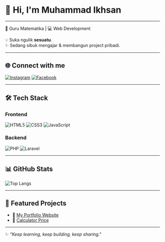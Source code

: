 # 👋 Hi, I'm Muhammad Ikhsan

---

📘 Guru Matematika | 💻 Web Development  

💡 Suka ngulik **sesuatu**.  
✨ Sedang sibuk mengajar & membangun project pribadi.  

---


## 🌐 Connect with me
[![Instagram](https://img.shields.io/badge/Instagram-%23E4405F.svg?logo=Instagram&logoColor=white)](https://www.instagram.com/m_ikhsann05/)
[![Facebook](https://img.shields.io/badge/Facebook-%231877F2.svg?logo=Facebook&logoColor=white)](https://web.facebook.com/ikhsan0511)

---

## 🛠 Tech Stack

### Frontend
![HTML5](https://img.shields.io/badge/HTML5-E34F26?style=for-the-badge&logo=html5&logoColor=white)
![CSS3](https://img.shields.io/badge/CSS3-1572B6?style=for-the-badge&logo=css3&logoColor=white)
![JavaScript](https://img.shields.io/badge/JavaScript-F7DF1E?style=for-the-badge&logo=javascript&logoColor=black)

### Backend
![PHP](https://img.shields.io/badge/PHP-777BB4?style=for-the-badge&logo=php&logoColor=white)
![Laravel](https://img.shields.io/badge/Laravel-FF2D20?style=for-the-badge&logo=laravel&logoColor=white)

---

## 📊 GitHub Stats

![Top Langs](https://github-readme-stats.vercel.app/api/top-langs/?username=ikh05&layout=compact&theme=radical)

---

## 🚀 Featured Projects
- 🔗 [My Portfolio Website](https://ikhsan.site)  
- 🧮 [Calculator Price](https://calcprice-ikhtoolkit.rf.gd/)  


---

✨ *"Keep learning, keep building, keep sharing."*  
